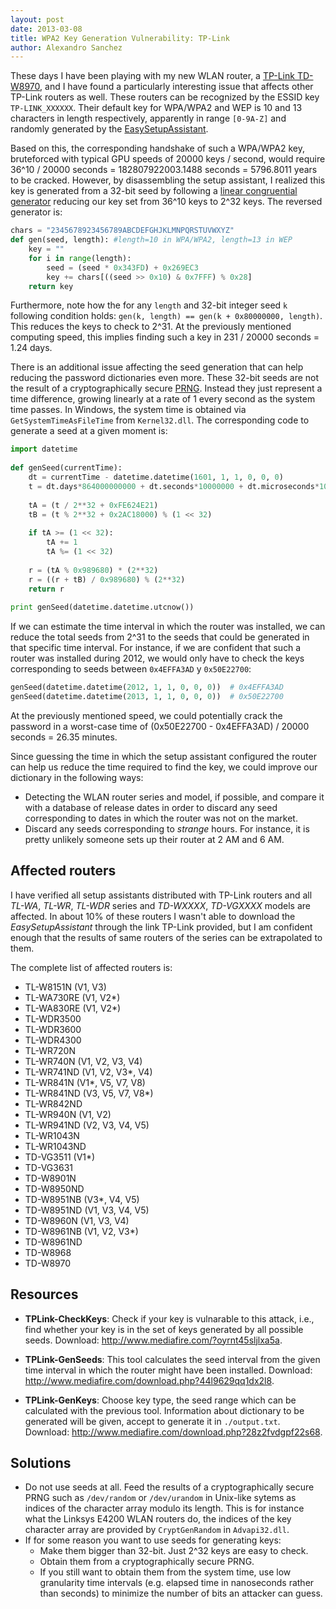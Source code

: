 ```yaml
---
layout: post
date: 2013-03-08
title: WPA2 Key Generation Vulnerability: TP-Link
author: Alexandro Sanchez
---
```


These days I have been playing with my new WLAN router, a [TP-Link TD-W8970](http://www.tp-link.com/en/products/?categoryid=203), and I have found a particularly interesting issue that affects other TP-Link routers as well. These routers can be recognized by the ESSID key `TP-LINK_XXXXXX`. Their default key for WPA/WPA2 and WEP is 10 and 13 characters in length respectively, apparently in range `[0-9A-Z]` and randomly generated by the [EasySetupAssistant](http://www.tp-link.com/mx/support/download/?model=TD-W8970&amp;version=V1#tbl_b).

Based on this, the corresponding handshake of such a WPA/WPA2 key, bruteforced with typical GPU speeds of 20000 keys / second, would require 36^10 / 20000 seconds = 182807922003.1488 seconds = 5796.8011 years to be cracked. However, by disassembling the setup assistant, I realized this key is generated from a 32-bit seed by following a [linear congruential generator](http://en.wikipedia.org/wiki/Linear_congruential_generator) reducing our key set from 36^10 keys to 2^32 keys. The reversed generator is:

```python
chars = "2345678923456789ABCDEFGHJKLMNPQRSTUVWXYZ"
def gen(seed, length): #length=10 in WPA/WPA2, length=13 in WEP 
    key = ""
    for i in range(length):
        seed = (seed * 0x343FD) + 0x269EC3
        key += chars[((seed >> 0x10) & 0x7FFF) % 0x28]
    return key
```

Furthermore, note how the for any `length` and 32-bit integer seed `k` following condition holds: `gen(k, length) == gen(k + 0x80000000, length)`. This reduces the keys to check to 2^31. At the previously mentioned computing speed, this implies finding such a key in 231 / 20000 seconds = 1.24 days.

There is an additional issue affecting the seed generation that can help reducing the password dictionaries even more. These 32-bit seeds are not the result of a cryptographically secure [PRNG](https://en.wikipedia.org/wiki/Pseudorandom_number_generator). Instead they just represent a time difference, growing linearly at a rate of 1 every second as the system time passes. In Windows, the system time is obtained via `GetSystemTimeAsFileTime` from `Kernel32.dll`. The corresponding code to generate a seed at a given moment is:

```python
import datetime
 
def genSeed(currentTime):
    dt = currentTime - datetime.datetime(1601, 1, 1, 0, 0, 0)
    t = dt.days*864000000000 + dt.seconds*10000000 + dt.microseconds*10
 
    tA = (t / 2**32 + 0xFE624E21)
    tB = (t % 2**32 + 0x2AC18000) % (1 << 32)
 
    if tA >= (1 << 32):
        tA += 1
        tA %= (1 << 32)
 
    r = (tA % 0x989680) * (2**32)
    r = ((r + tB) / 0x989680) % (2**32)
    return r
 
print genSeed(datetime.datetime.utcnow())
```

If we can estimate the time interval in which the router was installed, we can reduce the total seeds from 2^31 to the seeds that could be generated in that specific time interval. For instance, if we are confident that such a router was installed during 2012, we would only have to check the keys corresponding to seeds between `0x4EFFA3AD` y `0x50E22700`:

```python
genSeed(datetime.datetime(2012, 1, 1, 0, 0, 0))  # 0x4EFFA3AD
genSeed(datetime.datetime(2013, 1, 1, 0, 0, 0))  # 0x50E22700
```

At the previously mentioned speed, we could potentially crack the password in a worst-case time of (0x50E22700 - 0x4EFFA3AD) / 20000 seconds = 26.35 minutes.

Since guessing the time in which the setup assistant configured the router can help us reduce the time required to find the key, we could improve our dictionary in the following ways:

* Detecting the WLAN router series and model, if possible, and compare it with a database of release dates in order to discard any seed corresponding to dates in which the router was not on the market.
* Discard any seeds corresponding to *strange* hours. For instance, it is pretty unlikely someone sets up their router at 2 AM and 6 AM.

## Affected routers

I have verified all setup assistants distributed with TP-Link routers and all *TL-WA*, *TL-WR*, *TL-WDR* series and *TD-WXXXX*, *TD-VGXXXX* models are affected. In about 10% of these routers I wasn't able to download the *EasySetupAssistant* through the link TP-Link provided, but I am confident enough that the results of same routers of the series can be extrapolated to them.

The complete list of affected routers is:

* TL-W8151N (V1, V3)
* TL-WA730RE (V1, V2*)
* TL-WA830RE (V1, V2*)
* TL-WDR3500
* TL-WDR3600
* TL-WDR4300
* TL-WR720N
* TL-WR740N (V1, V2, V3, V4)
* TL-WR741ND (V1, V2, V3*, V4)
* TL-WR841N (V1*, V5, V7, V8)
* TL-WR841ND (V3, V5, V7, V8*)
* TL-WR842ND
* TL-WR940N (V1, V2)
* TL-WR941ND (V2, V3, V4, V5)
* TL-WR1043N
* TL-WR1043ND
* TD-VG3511 (V1*)
* TD-VG3631
* TD-W8901N
* TD-W8950ND
* TD-W8951NB (V3*, V4, V5)
* TD-W8951ND (V1, V3, V4, V5)
* TD-W8960N (V1, V3, V4)
* TD-W8961NB (V1, V2, V3*)
* TD-W8961ND
* TD-W8968
* TD-W8970

## Resources

* __TPLink-CheckKeys__: Check if your key is vulnarable to this attack, i.e., find whether your key is in the set of keys generated by all possible seeds. Download: http://www.mediafire.com/?oyrnt45sljlxa5a.

* __TPLink-GenSeeds__: This tool calculates the seed interval from the given time interval in which the router might have been installed. Download: http://www.mediafire.com/download.php?44l9629qq1dx2l8.

* __TPLink-GenKeys__: Choose key type, the seed range which can be calculated with the previous tool. Information about dictionary to be generated will be given, accept to generate it in `./output.txt`. Download: http://www.mediafire.com/download.php?28z2fvdgpf22s68.

## Solutions

* Do not use seeds at all. Feed the results of a cryptographically secure PRNG such as `/dev/random` or `/dev/urandom` in Unix-like sytems as indices of the character array modulo its length. This is for instance what the Linksys E4200 WLAN routers do, the indices of the key character array are provided by `CryptGenRandom` in `Advapi32.dll`.
* If for some reason you want to use seeds for generating keys:
  * Make them bigger than 32-bit. Just 2^32 keys are easy to check.
  * Obtain them from a cryptographically secure PRNG.
  * If you still want to obtain them from the system time, use low granularity time intervals (e.g. elapsed time in nanoseconds rather than seconds) to minimize the number of bits an attacker can guess. 

